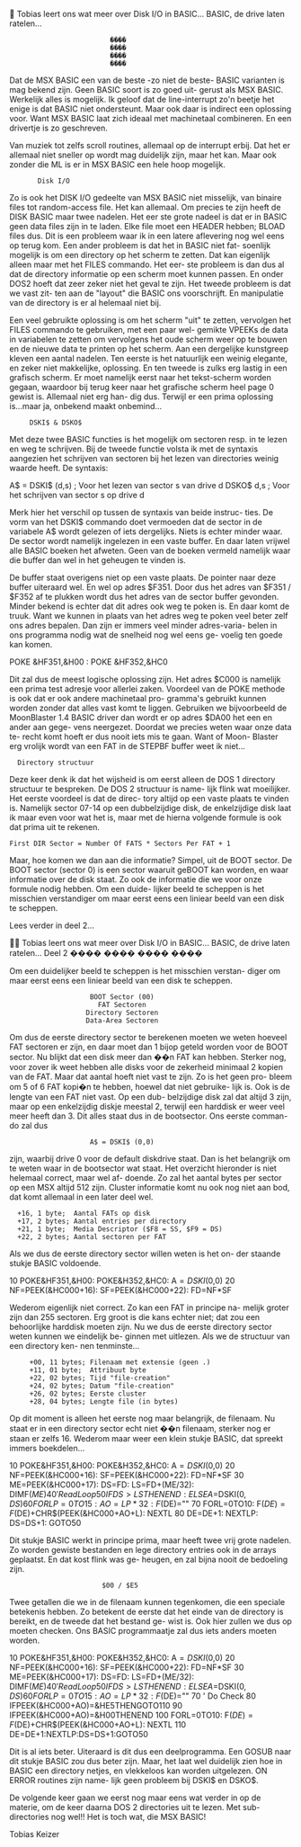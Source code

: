  Tobias leert ons wat meer over Disk I/O in BASIC...
BASIC, de drive laten ratelen...

                             ����
                             ����
                             ����
                             ����


 Dat  de MSX  BASIC een  van de  beste -zo niet de beste- BASIC 
 varianten is mag bekend zijn. Geen BASIC soort is zo goed uit- 
 gerust als  MSX BASIC.  Werkelijk alles is mogelijk. Ik geloof 
 dat  de line-interrupt zo'n beetje het enige is dat BASIC niet 
 ondersteunt. Maar  ook daar  is indirect  een oplossing  voor.
 Want MSX BASIC laat zich ideaal met machinetaal combineren. En 
 een drivertje is zo geschreven.
 
 Van muziek tot zelfs scroll routines, allemaal op de interrupt 
 erbij. Dat het er allemaal niet sneller op wordt mag duidelijk 
 zijn,  maar het kan. Maar ook zonder die ML is er in MSX BASIC 
 een hele hoop mogelijk.
 
 
           Disk I/O


 Zo is  ook het DISK I/O gedeelte van MSX BASIC niet misselijk, 
 van binaire files tot random-access file. Het kan allemaal. Om 
 precies te zijn heeft de DISK BASIC maar twee nadelen. Het eer 
 ste grote nadeel is dat er in BASIC geen data files zijn in te 
 laden.  Elke file moet een HEADER hebben; BLOAD files dus. Dit 
 is een  probleem waar ik in een latere aflevering nog wel eens 
 op terug kom.  Een ander probleem is dat het in BASIC niet fat-
 soenlijk mogelijk is om een directory op het scherm te zetten. 
 Dat kan eigenlijk alleen maar met het FILES commando. Het eer- 
 ste  probleem is dan dus al dat de directory informatie op een 
 scherm moet  kunnen passen. En onder DOS2 hoeft dat zeer zeker 
 niet het geval te zijn. Het tweede probleem is dat we vast zit-
 ten aan de "layout" die BASIC ons voorschrijft. En manipulatie 
 van de directory is er al helemaal niet bij.
 
 Een veel gebruikte oplossing is om het scherm "uit" te zetten, 
 vervolgen  het FILES commando te gebruiken,  met een paar wel- 
 gemikte VPEEKs  de data  in variabelen te zetten om vervolgens 
 het oude scherm weer op te bouwen en de nieuwe data te printen 
 op het scherm. Aan een dergelijke kunstgreep kleven een aantal 
 nadelen.  Ten eerste is het natuurlijk een weinig elegante, en 
 zeker niet  makkelijke, oplossing.  En ten tweede is zulks erg 
 lastig in een grafisch scherm. Er moet namelijk eerst naar het 
 tekst-scherm  worden gegaan, waardoor bij  terug keer naar het
 grafische scherm heel page 0 gewist is. Allemaal niet erg han- 
 dig dus. Terwijl er een prima oplossing is...maar ja, onbekend
 maakt onbemind...
 
 
         DSKI$ & DSKO$

 Met deze twee BASIC functies is het mogelijk om sectoren resp. 
 in te  lezen en weg te schrijven. Bij de tweede functie volsta 
 ik  met de  syntaxis aangezien  het schrijven van sectoren bij 
 het lezen van directories weinig waarde heeft. De syntaxis:
 
 A$ = DSKI$ (d,s)     ; Voor het lezen van sector s van drive d
 DSKO$ d,s         ; Voor het schrijven van sector s op drive d
 
 Merk hier het verschil op tussen de syntaxis van beide instruc-
 ties. De vorm van het DSKI$ commando doet vermoeden dat de
 sector in de variabele A$ wordt gelezen of iets dergelijks.
 Niets is echter minder waar. De sector wordt namelijk ingelezen
 in een vaste buffer. En daar laten vrijwel alle BASIC boeken
 het afweten.  Geen van  de boeken vermeld namelijk waar die
 buffer dan wel in het geheugen te vinden is.
 
 De buffer staat overigens niet op een vaste plaats. De pointer 
 naar deze  buffer uiteraard wel.  En wel op adres $F351.  Door 
 dus  het adres  van $F351  / $F352 af te plukken wordt dus het 
 adres van  de sector buffer gevonden.  Minder bekend is echter 
 dat dit adres ook weg te poken is. En daar komt de truuk. Want 
 we kunnen in plaats van het adres weg te poken veel beter zelf 
 ons adres bepalen. Dan zijn er immers veel minder adres-varia-
 belen  in ons programma nodig wat de snelheid nog wel eens ge- 
 voelig ten goede kan komen.
 
 POKE &HF351,&H00 : POKE &HF352,&HC0
 
 Dit zal dus de meest logische oplossing zijn. Het adres $C000 is
 namelijk een prima test adresje voor allerlei zaken.  Voordeel 
 van  de POKE methode is ook dat er ook andere machinetaal pro- 
 gramma's gebruikt  kunnen worden zonder dat alles vast komt te 
 liggen.   Gebruiken we  bijvoorbeeld de  MoonBlaster 1.4 BASIC 
 driver dan  wordt er op adres $DA00 het een en ander aan gege- 
 vens  neergezet.   Doordat we precies weten waar onze data te-
 recht komt hoeft er dus nooit iets mis te gaan.  Want of Moon- 
 Blaster erg vrolijk wordt van een FAT in de STEPBF buffer weet 
 ik niet...
 
 
      Directory structuur

 Deze keer denk ik dat het wijsheid is om eerst alleen de DOS 1 
 directory structuur  te bespreken. De DOS 2 structuur is name- 
 lijk flink wat moeilijker. Het eerste voordeel is dat de direc-
 tory  altijd op een vaste plaats te vinden is. Namelijk sector 
 07-14 op  een dubbelzijdige disk, de enkelzijdige disk laat ik 
 maar even voor wat het is, maar met de hierna volgende formule
 is ook dat prima uit te rekenen.
 
    First DIR Sector = Number Of FATS * Sectors Per FAT + 1

 Maar, hoe komen we dan aan die informatie? Simpel, uit de BOOT 
 sector. De BOOT sector (sector 0) is een sector waaruit geBOOT 
 kan  worden, en  waar informatie over de disk staat. Zo ook de 
 informatie die we voor onze formule nodig hebben. Om een duide-
 lijker beeld te scheppen is het misschien verstandiger om maar 
 eerst eens een liniear beeld van een disk te scheppen.


Lees verder in deel 2...

 Tobias leert ons wat meer over Disk I/O in BASIC...
BASIC, de drive laten ratelen...
            Deel 2
                             ����
                             ����
                             ����
                             ����


 Om een duidelijker beeld te scheppen is het misschien verstan- 
 diger  om maar  eerst eens  een liniear  beeld van een disk te 
 scheppen.
 
                        BOOT Sector (00)
                          FAT Sectoren
                       Directory Sectoren
                       Data-Area Sectoren

 Om dus de eerste directory sector te berekenen moeten we weten 
 hoeveel FAT  sectoren er zijn, en daar moet dan 1 bijop geteld 
 worden  voor de  BOOT sector.  Nu blijkt dat een disk meer dan 
 ��n FAT  kan hebben.   Sterker nog,  voor zover ik weet hebben
 alle  disks voor  de zekerheid  minimaal 2  kopien van de FAT. 
 Maar dat  aantal hoeft  niet vast te zijn. Zo is het geen pro- 
 bleem om 5 of 6 FAT kopi�n te hebben, hoewel dat niet gebruike-
 lijk  is.  Ook is de lengte van een FAT niet vast. Op een dub-
 belzijdige disk zal dat altijd 3 zijn, maar op een enkelzijdig 
 diskje meestal 2, terwijl een harddisk er weer veel meer heeft 
 dan 3. Dit alles staat dus in de bootsector. Ons eerste comman-
 do zal dus
 
                        A$ = DSKI$ (0,0)

 zijn, waarbij drive 0 voor de default diskdrive staat.  Dan is 
 het belangrijk  om te  weten waar  in de bootsector wat staat. 
 Het overzicht hieronder is niet helemaal correct, maar wel af- 
 doende.   Zo zal het aantal bytes per sector op een MSX altijd 
 512 zijn. Cluster informatie komt nu ook nog niet aan bod, dat 
 komt allemaal in een later deel wel.
 
      +16, 1 byte;  Aantal FATs op disk
      +17, 2 bytes; Aantal entries per directory
      +21, 1 byte;  Media Descriptor ($F8 = SS, $F9 = DS)
      +22, 2 bytes; Aantal sectoren per FAT
 
 Als we  dus de eerste directory sector willen weten is het on- 
 der staande stukje BASIC voldoende.
 
 10 POKE&HF351,&H00: POKE&H352,&HC0: A$=DSKI$(0,0)
 20 NF=PEEK(&HC000+16): SF=PEEK(&HC000+22): FD=NF*SF
 
 Wederom eigenlijk niet correct. Zo kan een FAT in principe na- 
 melijk  groter zijn  dan 255  sectoren.  Erg groot is die kans 
 echter niet;  dat zou een behoorlijke harddisk moeten zijn. Nu 
 we dus de eerste directory sector weten kunnen we eindelijk be-
 ginnen met uitlezen. Als we de structuur van een directory ken-
 nen tenminste...
 
         +00, 11 bytes; Filenaam met extensie (geen .)
         +11, 01 byte;  Attribuut byte
         +22, 02 bytes; Tijd "file-creation"
         +24, 02 bytes; Datum "file-creation"
         +26, 02 bytes; Eerste cluster
         +28, 04 bytes; Lengte file (in bytes)
 
 Op  dit moment  is alleen  het eerste  nog maar belangrijk, de 
 filenaam. Nu  staat er  in een  directory sector echt niet ��n
 filenaam,  sterker nog er staan er zelfs 16. Wederom maar weer 
 een klein stukje BASIC, dat spreekt immers boekdelen...
 
 10 POKE&HF351,&H00: POKE&H352,&HC0: A$=DSKI$(0,0)
 20 NF=PEEK(&HC000+16): SF=PEEK(&HC000+22): FD=NF*SF
 30 ME=PEEK(&HC000+17): DS=FD: LS=FD+(ME/32): DIMF$(ME)
 40 ' Read Loop
 50 IFDS>LSTHENEND: ELSEA$=DSKI$(0,DS)
 60 FORLP=0TO15: AO=LP*32:F$(DE)=""
 70 FORL=0TO10: F$(DE)=F$(DE)+CHR$(PEEK(&HC000+AO+L): NEXTL
 80 DE=DE+1: NEXTLP: DS=DS+1: GOTO50
 
 Dit stukje BASIC werkt in principe prima, maar heeft twee vrij 
 grote nadelen.  Zo worden  gewiste bestanden en lege directory 
 entries  ook in de arrays geplaatst. En dat kost flink was ge- 
 heugen, en zal bijna nooit de bedoeling zijn.
 
 
                           $00 / $E5

 Twee getallen die we in de filenaam kunnen tegenkomen, die een 
 speciale betekenis hebben. Zo betekent de eerste dat het einde 
 van de  directory is bereikt, en de tweede dat het bestand ge- 
 wist  is. Ook  hier zullen we dus op moeten checken. Ons BASIC 
 programmaatje zal dus iets anders moeten worden.
  
 10 POKE&HF351,&H00: POKE&H352,&HC0: A$=DSKI$(0,0)
 20 NF=PEEK(&HC000+16): SF=PEEK(&HC000+22): FD=NF*SF
 30 ME=PEEK(&HC000+17): DS=FD: LS=FD+(ME/32): DIMF$(ME)
 40 ' Read Loop
 50 IFDS>LSTHENEND: ELSEA$=DSKI$(0,DS)
 60 FORLP=0TO15: AO=LP*32: F$(DE)=""
 70 ' Do Check
 80 IFPEEK(&HC000+AO)=&HE5THENGOTO110
 90 IFPEEK(&HC000+AO)=&H00THENEND
 100 FORL=0TO10: F$(DE)=F$(DE)+CHR$(PEEK(&HC000+AO+L): NEXTL
 110 DE=DE+1:NEXTLP:DS=DS+1:GOTO50

 Dit is  al iets beter. Uiteraard is dit dus een deelprogramma. 
 Een  GOSUB naar dit stukje BASIC zou dus beter zijn. Maar, het 
 laat wel  duidelijk zien hoe in BASIC een directory netjes, en 
 vlekkeloos kan worden uitgelezen. ON ERROR routines zijn name- 
 lijk geen probleem bij DSKI$ en DSKO$.
 
 De volgende  keer gaan we eerst nog maar eens wat verder in op 
 de materie, om de keer daarna DOS 2 directories uit te lezen.
 Met sub-directories nog wel!! Het is toch wat, die MSX BASIC!


Tobias Keizer
